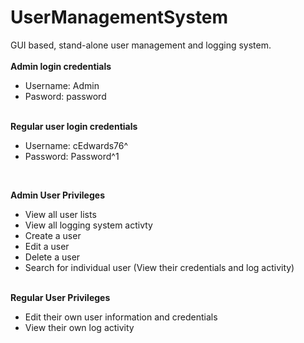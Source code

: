 # UserManagementSystem
GUI based, stand-alone user management and logging system. 
<br><br>
<b>Admin login credentials</b>
<br>
* Username: Admin
* Pasword: password
<br><br>

<b>Regular user login credentials</b>
<br>
* Username: cEdwards76^
* Password: Password^1
<br>

<b>Admin User Privileges</b>
<br>
* View all user lists
* View all logging system activty
* Create a user
* Edit a user
* Delete a user
* Search for individual user (View their credentials and log activity)
<br><br>

<b>Regular User Privileges</b>
* Edit their own user information and credentials<br>
* View their own log activity
